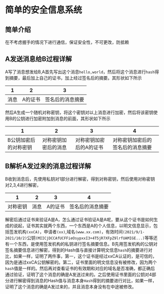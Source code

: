 # 简单的安全信息系统
## 简单介绍
在不考虑握手的情况下进行通信，保证安全性，不可更改，防抵赖
## A发送消息给B过程详解
A写了消息想发给B,A首先写出这个消息`hello,world`，然后将这个消息进行`hash`得到摘要，最后加上自己的证书，加上经过签名后的摘要。其形状如下所示

|  1   | 2  | 3   | 
|  ----  | ----  |  ----  | 
| 消息  | A的证书 | 签名后的消息摘要  | 

然后A生成一个随机对称密钥，将这个密钥对以上消息进行加密，然后将该密钥使用B的公钥进行加密附加到消息的前面，其形状如下所示

 | 1 |  2   | 3  | 4   | 
|  ----  |  ----  | ----  |  ----  | 
| B公钥加密后的对称密钥| 对称密钥加密后的消息 | 对称密钥加密后的A的证书 | 对称密钥加密后的签名后的消息摘要  | 

## B解析A发过来的消息过程详解
B收到消息后，先使用私钥对1部分进行解密，得到对称密钥，然后使用对称密钥对2,3,4进行解密，

 | 1 |  2   | 3  | 4   | 
|  ----  |  ----  | ----  |  ----  | 
| 对称密钥| 消息 | A的证书 | 签名后的消息摘要  | 

解密后通过证书来验证A是A，怎么通过证书验证A是A呢，要从这个证书是如何生成的说起，证书其实就两个东西，一个东西是A的个人信息，以明文信息显示，包括签发机构`(xxCA)`，申请者`(xx)`,域名`(www.xx.com)`，有效时间`(2021/9/1-2021/10/2)`公钥`(MIICjDCCAfUCFFieOsypxxI3+4T5jR7XFpZ9lrfUAMIGE...)`等等还有一个东西，是使用签发机构的私钥进行签名摘要信息。B先用签发机构的公钥对签名摘要信息进行解密，得到的Hash值与直接计算明文信息`hash`的摘要进行对比，如果一样，证明了两件事，第一，这个证书是经过xxCA认证的，是可信的，因为是通过xxCA公钥解密的。第二，证书里面的明文信息没有被修改，因为两个`hash`值是一样的。然后再对查看证书的有效期和对应的域名是否准确，都正确后通过验证，证明了这个消息的确是A发送过来的。之后使用证书里面的公钥对4部分进行解密得到消息的Hash值与消息本身`Hash`得到的摘要进行对比，如果一样，证明了这个消息的确是A发过来的，并且消息本身没有在中途被修改。
